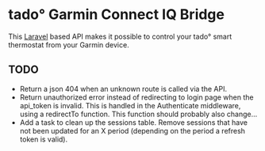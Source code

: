 # tado° Garmin Connect IQ Bridge

This [Laravel](https://laravel.com/) based API makes it possible to control your 
tado° smart thermostat from your Garmin device. 

## TODO

- Return a json 404 when an unknown route is called via the API.
- Return unauthorized error instead of redirecting to login page when the
  api_token is invalid. This is handled in the Authenticate middleware, using a 
  redirectTo function. This function should probably also change...
- Add a task to clean up the sessions table. Remove sessions that have not been 
  updated for an X period (depending on the period a refresh token is valid).
